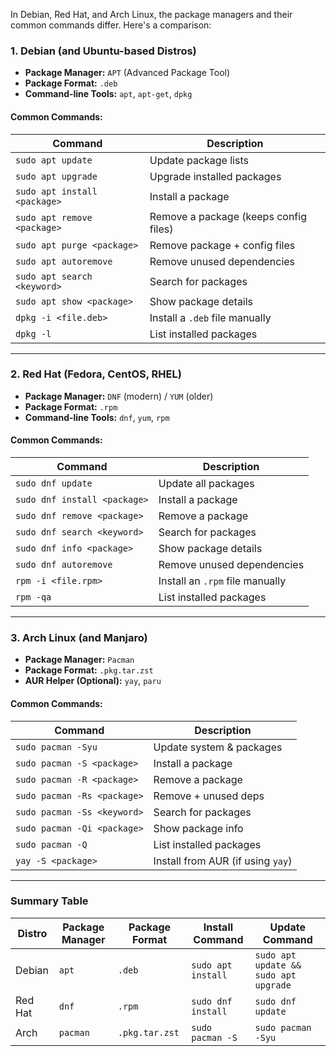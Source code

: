 In Debian, Red Hat, and Arch Linux, the package managers and their common commands differ. Here's a comparison:

### **1. Debian (and Ubuntu-based Distros)**
- **Package Manager:** `APT` (Advanced Package Tool)  
- **Package Format:** `.deb`  
- **Command-line Tools:** `apt`, `apt-get`, `dpkg`  

#### **Common Commands:**
| Command | Description |
|---------|-------------|
| `sudo apt update` | Update package lists |
| `sudo apt upgrade` | Upgrade installed packages |
| `sudo apt install <package>` | Install a package |
| `sudo apt remove <package>` | Remove a package (keeps config files) |
| `sudo apt purge <package>` | Remove package + config files |
| `sudo apt autoremove` | Remove unused dependencies |
| `sudo apt search <keyword>` | Search for packages |
| `sudo apt show <package>` | Show package details |
| `dpkg -i <file.deb>` | Install a `.deb` file manually |
| `dpkg -l` | List installed packages |

---

### **2. Red Hat (Fedora, CentOS, RHEL)**
- **Package Manager:** `DNF` (modern) / `YUM` (older)  
- **Package Format:** `.rpm`  
- **Command-line Tools:** `dnf`, `yum`, `rpm`  

#### **Common Commands:**
| Command | Description |
|---------|-------------|
| `sudo dnf update` | Update all packages |
| `sudo dnf install <package>` | Install a package |
| `sudo dnf remove <package>` | Remove a package |
| `sudo dnf search <keyword>` | Search for packages |
| `sudo dnf info <package>` | Show package details |
| `sudo dnf autoremove` | Remove unused dependencies |
| `rpm -i <file.rpm>` | Install an `.rpm` file manually |
| `rpm -qa` | List installed packages |

---

### **3. Arch Linux (and Manjaro)**
- **Package Manager:** `Pacman`  
- **Package Format:** `.pkg.tar.zst`  
- **AUR Helper (Optional):** `yay`, `paru`  

#### **Common Commands:**
| Command | Description |
|---------|-------------|
| `sudo pacman -Syu` | Update system & packages |
| `sudo pacman -S <package>` | Install a package |
| `sudo pacman -R <package>` | Remove a package |
| `sudo pacman -Rs <package>` | Remove + unused deps |
| `sudo pacman -Ss <keyword>` | Search for packages |
| `sudo pacman -Qi <package>` | Show package info |
| `sudo pacman -Q` | List installed packages |
| `yay -S <package>` | Install from AUR (if using `yay`) |

---

### **Summary Table**
| Distro | Package Manager | Package Format | Install Command | Update Command |
|--------|----------------|----------------|-----------------|----------------|
| Debian | `apt` | `.deb` | `sudo apt install` | `sudo apt update && sudo apt upgrade` |
| Red Hat | `dnf` | `.rpm` | `sudo dnf install` | `sudo dnf update` |
| Arch | `pacman` | `.pkg.tar.zst` | `sudo pacman -S` | `sudo pacman -Syu` |

